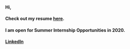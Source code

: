 #### Hi,
#### Check out my resume [here](https://github.com/aakshjn/resume/blob/master/Aksh_resume.pdf).
#### **I am open for Summer Internship Opportunities in 2020.**
#### [LinkedIn](https://www.linkedin.com/in/akshchordia/) 
